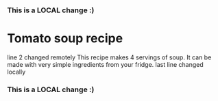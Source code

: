 ### This is a LOCAL change :)
# Tomato soup recipe
line 2 changed remotely
This recipe makes 4 servings of soup. It can be made with very simple ingredients from your fridge.
last line changed locally
### This is a LOCAL change :)